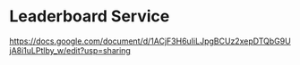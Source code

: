 # Leaderboard Service
https://docs.google.com/document/d/1ACjF3H6uIiLJpgBCUz2xepDTQbG9UjA8i1uLPtlby_w/edit?usp=sharing